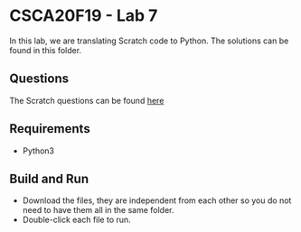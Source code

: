 # CSCA20F19 - Lab 7

In this lab, we are translating Scratch code to Python. The solutions can be found in this folder.

## Questions

The Scratch questions can be found [here](https://scratch.mit.edu/studios/25375459/)

## Requirements

- Python3

## Build and Run

- Download the files, they are independent from each other so you do not need to have them all in the same folder.
- Double-click each file to run.

